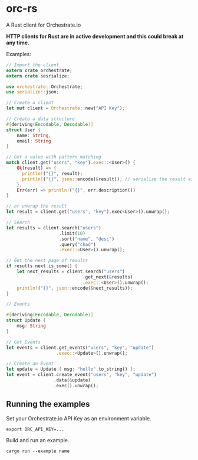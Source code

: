 orc-rs
======

A Rust client for Orchestrate.io

**HTTP clients for Rust are in active development and this could break at any
time.**

Examples:

```rust
// Import the client
extern crate orchestrate;
extern crate sesrialize;

use orchestrate::Orchestrate;
use serialize::json;

// Create a client
let mut client = Orchestrate::new("API Key");

// Create a data structure
#[deriving(Encodable, Decodable)]
struct User {
    name: String,
    email: String
}

// Get a value with pattern matching
match client.get("users", "key").exec::<User>() {
    Ok(result) => {
      println!("{}", result);
      println!("{}", json::encode(&result)); // serialize the result as JSON
    },
    Err(err) => println!("{}", err.description())
}

// or unwrap the result
let result = client.get("users", "key").exec<User>().unwrap();

// Search
let results = client.search("users")
                    .limit(10)
                    .sort("name", "desc")
                    .query("chad")
                    .exec::<User>().unwrap();

// Get the next page of results
if results.next.is_some() {
    let next_results = client.search("users")
                             .get_next(&results)
                             .exec::<User>().unwrap();
    println!("{}", json::encode(&next_results));
}

// Events

#[deriving(Encodable, Decodable)]
struct Update {
    msg: String
}

// Get Events
let events = client.get_events("users", "key", "update")
                   .exec::<Update>().unwrap();

// Create an Event
let update = Update { msg: "hello".to_string() };
let event = client.create_event("users", "key", "update")
                  .data(&update)
                  .exec().unwrap();

```

## Running the examples

Set your Orchestrate.io API Key as an environment variable.

```shell
export ORC_API_KEY=...
```

Build and run an example.

```shell
cargo run --example name
```
